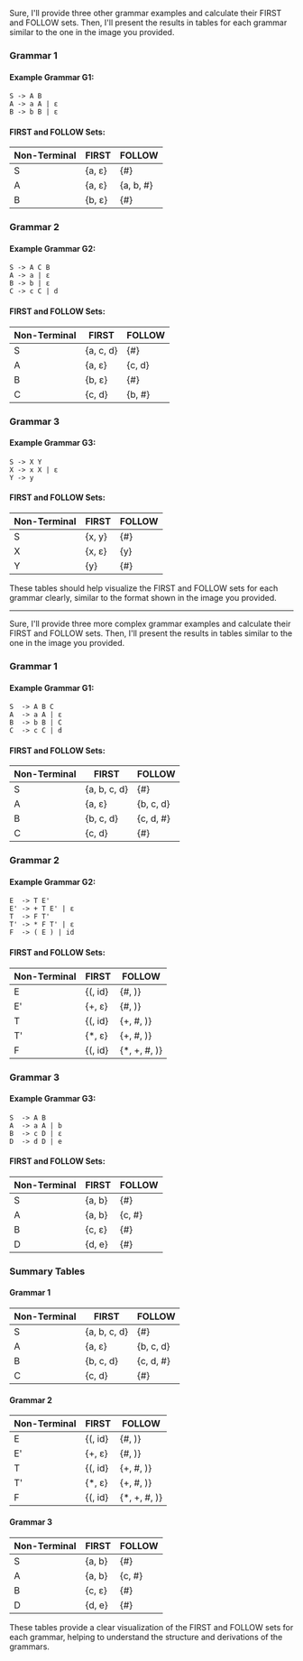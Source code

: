 
Sure, I'll provide three other grammar examples and calculate their FIRST and FOLLOW sets. Then, I'll present the results in tables for each grammar similar to the one in the image you provided.

### Grammar 1

#### Example Grammar G1:
```
S -> A B
A -> a A | ε
B -> b B | ε
```

#### FIRST and FOLLOW Sets:
| Non-Terminal | FIRST         | FOLLOW  |
|--------------|---------------|---------|
| S            | {a, ε}        | {#}     |
| A            | {a, ε}        | {a, b, #}|
| B            | {b, ε}        | {#}     |

### Grammar 2

#### Example Grammar G2:
```
S -> A C B
A -> a | ε
B -> b | ε
C -> c C | d
```

#### FIRST and FOLLOW Sets:
| Non-Terminal | FIRST         | FOLLOW  |
|--------------|---------------|---------|
| S            | {a, c, d}     | {#}     |
| A            | {a, ε}        | {c, d}  |
| B            | {b, ε}        | {#}     |
| C            | {c, d}        | {b, #}  |

### Grammar 3

#### Example Grammar G3:
```
S -> X Y
X -> x X | ε
Y -> y
```

#### FIRST and FOLLOW Sets:
| Non-Terminal | FIRST         | FOLLOW  |
|--------------|---------------|---------|
| S            | {x, y}        | {#}     |
| X            | {x, ε}        | {y}     |
| Y            | {y}           | {#}     |

These tables should help visualize the FIRST and FOLLOW sets for each grammar clearly, similar to the format shown in the image you provided.

---
Sure, I'll provide three more complex grammar examples and calculate their FIRST and FOLLOW sets. Then, I'll present the results in tables similar to the one in the image you provided.

### Grammar 1

#### Example Grammar G1:
```
S  -> A B C
A  -> a A | ε
B  -> b B | C
C  -> c C | d
```

#### FIRST and FOLLOW Sets:
| Non-Terminal | FIRST         | FOLLOW    |
|--------------|---------------|-----------|
| S            | {a, b, c, d}  | {#}       |
| A            | {a, ε}        | {b, c, d} |
| B            | {b, c, d}     | {c, d, #} |
| C            | {c, d}        | {#}       |

### Grammar 2

#### Example Grammar G2:
```
E  -> T E'
E' -> + T E' | ε
T  -> F T'
T' -> * F T' | ε
F  -> ( E ) | id
```

#### FIRST and FOLLOW Sets:
| Non-Terminal | FIRST          | FOLLOW     |
|--------------|----------------|------------|
| E            | {(, id}        | {#, )}     |
| E'           | {+, ε}         | {#, )}     |
| T            | {(, id}        | {+, #, )}  |
| T'           | {*, ε}         | {+, #, )}  |
| F            | {(, id}        | {*, +, #, )}|

### Grammar 3

#### Example Grammar G3:
```
S  -> A B
A  -> a A | b
B  -> c D | ε
D  -> d D | e
```

#### FIRST and FOLLOW Sets:
| Non-Terminal | FIRST         | FOLLOW  |
|--------------|---------------|---------|
| S            | {a, b}        | {#}     |
| A            | {a, b}        | {c, #}  |
| B            | {c, ε}        | {#}     |
| D            | {d, e}        | {#}     |

### Summary Tables

#### Grammar 1
| Non-Terminal | FIRST         | FOLLOW    |
|--------------|---------------|-----------|
| S            | {a, b, c, d}  | {#}       |
| A            | {a, ε}        | {b, c, d} |
| B            | {b, c, d}     | {c, d, #} |
| C            | {c, d}        | {#}       |

#### Grammar 2
| Non-Terminal | FIRST          | FOLLOW     |
|--------------|----------------|------------|
| E            | {(, id}        | {#, )}     |
| E'           | {+, ε}         | {#, )}     |
| T            | {(, id}        | {+, #, )}  |
| T'           | {*, ε}         | {+, #, )}  |
| F            | {(, id}        | {*, +, #, )}|

#### Grammar 3
| Non-Terminal | FIRST         | FOLLOW  |
|--------------|---------------|---------|
| S            | {a, b}        | {#}     |
| A            | {a, b}        | {c, #}  |
| B            | {c, ε}        | {#}     |
| D            | {d, e}        | {#}     |

These tables provide a clear visualization of the FIRST and FOLLOW sets for each grammar, helping to understand the structure and derivations of the grammars.